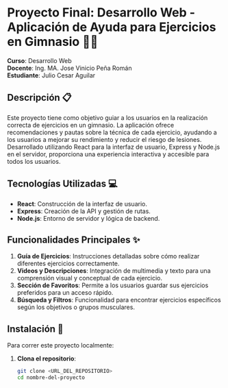 # Proyecto Final: Desarrollo Web - Aplicación de Ayuda para Ejercicios en Gimnasio 🏋️‍♂️

**Curso**: Desarrollo Web  
**Docente**: Ing. MA. Jose Vinicio Peña Román  
**Estudiante**: Julio Cesar Aguilar  

## Descripción 📋

Este proyecto tiene como objetivo guiar a los usuarios en la realización correcta de ejercicios en un gimnasio. La aplicación ofrece recomendaciones y pautas sobre la técnica de cada ejercicio, ayudando a los usuarios a mejorar su rendimiento y reducir el riesgo de lesiones. Desarrollado utilizando React para la interfaz de usuario, Express y Node.js en el servidor, proporciona una experiencia interactiva y accesible para todos los usuarios.

## Tecnologías Utilizadas 💻

- **React**: Construcción de la interfaz de usuario.
- **Express**: Creación de la API y gestión de rutas.
- **Node.js**: Entorno de servidor y lógica de backend.

## Funcionalidades Principales ✨

1. **Guía de Ejercicios**: Instrucciones detalladas sobre cómo realizar diferentes ejercicios correctamente.
2. **Videos y Descripciones**: Integración de multimedia y texto para una comprensión visual y conceptual de cada ejercicio.
3. **Sección de Favoritos**: Permite a los usuarios guardar sus ejercicios preferidos para un acceso rápido.
4. **Búsqueda y Filtros**: Funcionalidad para encontrar ejercicios específicos según los objetivos o grupos musculares.

## Instalación 🚀

Para correr este proyecto localmente:

1. **Clona el repositorio**:
   ```bash
   git clone <URL_DEL_REPOSITORIO>
   cd nombre-del-proyecto
